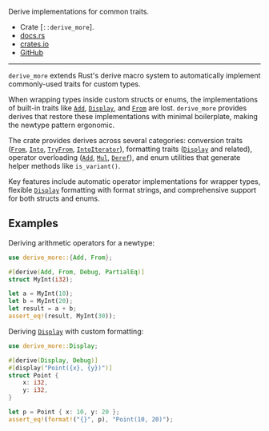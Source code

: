 Derive implementations for common traits.

- Crate [`::derive_more`].
- [docs.rs](https://docs.rs/derive_more)
- [crates.io](https://crates.io/crates/derive_more)
- [GitHub](https://github.com/JelteF/derive_more)

---

`derive_more` extends Rust's derive macro system to automatically implement
commonly-used traits for custom types.

When wrapping types inside custom structs or enums,
the implementations of built-in traits like [`Add`], [`Display`], and [`From`] are lost.
`derive_more` provides derives that restore these implementations with minimal boilerplate,
making the newtype pattern ergonomic.

The crate provides derives across several categories:
conversion traits ([`From`], [`Into`], [`TryFrom`], [`IntoIterator`]),
formatting traits ([`Display`] and related),
operator overloading ([`Add`], [`Mul`], [`Deref`]),
and enum utilities that generate helper methods like `is_variant()`.

Key features include automatic operator implementations for wrapper types,
flexible [`Display`] formatting with format strings,
and comprehensive support for both structs and enums.


## Examples

Deriving arithmetic operators for a newtype:

```rust
use derive_more::{Add, From};

#[derive(Add, From, Debug, PartialEq)]
struct MyInt(i32);

let a = MyInt(10);
let b = MyInt(20);
let result = a + b;
assert_eq!(result, MyInt(30));
```

Deriving [`Display`] with custom formatting:

```rust
use derive_more::Display;

#[derive(Display, Debug)]
#[display("Point({x}, {y})")]
struct Point {
    x: i32,
    y: i32,
}

let p = Point { x: 10, y: 20 };
assert_eq!(format!("{}", p), "Point(10, 20)");
```

[`Add`]: crate::std::ops::Add
[`Mul`]: crate::std::ops::Mul
[`Deref`]: crate::std::ops::Deref
[`Display`]: crate::std::fmt::Display
[`From`]: crate::std::convert::From
[`Into`]: crate::std::convert::Into
[`TryFrom`]: crate::std::convert::TryFrom
[`IntoIterator`]: crate::std::iter::IntoIterator
